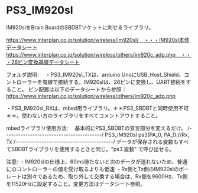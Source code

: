 # PS3_IM920sl
IM920slをBrain BoardのSBDBTソケットに刺せるライブラリ。

https://www.interplan.co.jp/solution/wireless/im920sl/　・・・IM920sl本体データシート
https://www.interplan.co.jp/solution/wireless/others/im920c_adp.php　・・・26ピン変換基盤データシート

フォルダ説明:
　・PS3_IM920sl_TXは、arduino UnoにUSB_Host_Shield、コントローラーを有線で接続する。IM920slは、26ピンに変換し、UART接続をすること。
     ピン配置は以下のデータシートから参照：https://www.interplan.co.jp/solution/wireless/others/im920c_adp.php
 
  ・PS3_IM920sl_RXは、mbed用ライブラリ。＊＊PS3_SBDBTと同時使用不可＊＊。使わない方のライブラリをすべてコメントアウトすること。
  
mbedライブラリ使用方法:
　基本的にPS3_SBDBTの宣言部分を変えるだけ。
 /*-----------------------------------------*/
 PS3_IM920sl ps3(PA_0, PA_1);//Rx, Tx
 /*-----------------------------------------*/
 データが保存される変数もすべてSBDBTライブラリを使用するときと同じ。"ps3.変数" で呼び出せる。
 
注意:
  ・IM920slの仕様上、60ms待たないと次のデータが送れないため、普通にのコントローラーの値を受け取るよりも低速
  ・Rx側とTx側のIM920slのボーレートは別々であるため、取り外して交換する場合は、Rx側を9600Hz、Tx側を11520Hzに設定すること。変更方法はデータシート参照。
